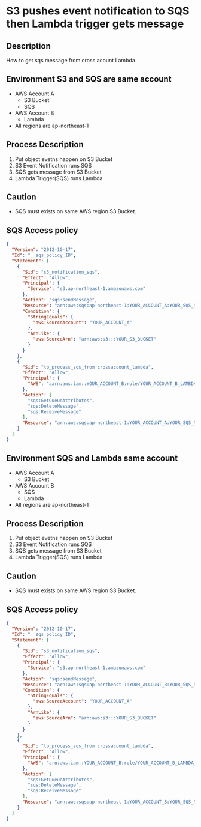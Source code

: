 # S3 pushes event notification to SQS then Lambda trigger gets message

## Description

How to get sqs message from cross acount Lambda

## Environment S3 and SQS are same account

- AWS Account A
  - S3 Bucket
  - SQS
- AWS Account B
  - Lambda
- All regions are ap-northeast-1

## Process Description

1. Put object evetns happen on S3 Bucket
2. S3 Event Notification runs SQS
3. SQS gets message from S3 Bucket
4. Lambda Trigger(SQS) runs Lambda

## Caution

- SQS must exists on same AWS region S3 Bucket.

## SQS Access policy

```json
{
  "Version": "2012-10-17",
  "Id": "__sqs_policy_ID",
  "Statement": [
    {
      "Sid": "s3_notification_sqs",
      "Effect": "Allow",
      "Principal": {
        "Service": "s3.ap-northeast-1.amazonaws.com"
      },
      "Action": "sqs:sendMessage",
      "Resource": "arn:aws:sqs:ap-northeast-1:YOUR_ACCOUNT_A:YOUR_SQS_NAME",
      "Condition": {
        "StringEquals": {
          "aws:SourceAccount": "YOUR_ACCOUNT_A"
        },
        "ArnLike": {
          "aws:SourceArn": "arn:aws:s3:::YOUR_S3_BUCKET"
        }
      }
    },
    {
      "Sid": "to_process_sqs_from crossaccount_lambda",
      "Effect": "Allow",
      "Principal": {
        "AWS": "aarn:aws:iam::YOUR_ACCOUNT_B:role/YOUR_ACCOUNT_B_LAMBDA_IAM_ROLE"
      },
      "Action": [
        "sqs:GetQueueAttributes",
        "sqs:DeleteMessage",
        "sqs:ReceiveMessage"
      ],
      "Resource": "arn:aws:sqs:ap-northeast-1:YOUR_ACCOUNT_A:YOUR_SQS_NAME"
    }
  ]
}
```

## Environment SQS and Lambda same account

- AWS Account A
  - S3 Bucket
- AWS Account B
  - SQS
  - Lambda
- All regions are ap-northeast-1

## Process Description

1. Put object evetns happen on S3 Bucket
2. S3 Event Notification runs SQS
3. SQS gets message from S3 Bucket
4. Lambda Trigger(SQS) runs Lambda

## Caution

- SQS must exists on same AWS region S3 Bucket.

## SQS Access policy

```json
{
  "Version": "2012-10-17",
  "Id": "__sqs_policy_ID",
  "Statement": [
    {
      "Sid": "s3_notification_sqs",
      "Effect": "Allow",
      "Principal": {
        "Service": "s3.ap-northeast-1.amazonaws.com"
      },
      "Action": "sqs:sendMessage",
      "Resource": "arn:aws:sqs:ap-northeast-1:YOUR_ACCOUNT_B:YOUR_SQS_NAME",
      "Condition": {
        "StringEquals": {
          "aws:SourceAccount": "YOUR_ACCOUNT_A"
        },
        "ArnLike": {
          "aws:SourceArn": "arn:aws:s3:::YOUR_S3_BUCKET"
        }
      }
    },
    {
      "Sid": "to_process_sqs_from crossaccount_lambda",
      "Effect": "Allow",
      "Principal": {
        "AWS": "arn:aws:iam::YOUR_ACCOUNT_B:role/YOUR_ACCOUNT_B_LAMBDA_IAM_ROLE"
      },
      "Action": [
        "sqs:GetQueueAttributes",
        "sqs:DeleteMessage",
        "sqs:ReceiveMessage"
      ],
      "Resource": "arn:aws:sqs:ap-northeast-1:YOUR_ACCOUNT_B:YOUR_SQS_NAME"
    }
  ]
}
```
